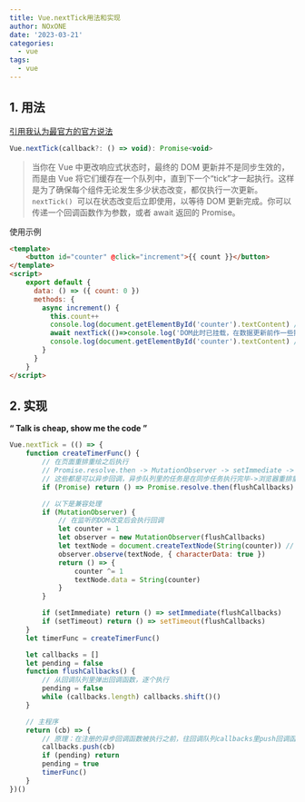 ```yaml
---
title: Vue.nextTick用法和实现
author: NOxONE
date: '2023-03-21'
categories:
  - vue
tags:
  - vue
---
```


## 1. 用法

[引用我认为最官方的官方说法](https://cn.vuejs.org/api/general.html#nexttick)

```js
Vue.nextTick(callback?: () => void): Promise<void>
```

> 当你在 Vue 中更改响应式状态时，最终的 DOM 更新并不是同步生效的，而是由 Vue 将它们缓存在一个队列中，直到下一个“tick”才一起执行。这样是为了确保每个组件无论发生多少状态改变，都仅执行一次更新。
> `nextTick()`  可以在状态改变后立即使用，以等待 DOM 更新完成。你可以传递一个回调函数作为参数，或者 await 返回的 Promise。

使用示例

```html
<template>
	<button id="counter" @click="increment">{{ count }}</button>
</template>
<script>
	export default {
	  data: () => ({ count: 0 })
	  methods: {
	    async increment() {
	      this.count++
	      console.log(document.getElementById('counter').textContent) // DOM还未更新 0
	      await nextTick(()=>console.log('DOM此时已挂载，在数据更新前作一些操作'))
	      console.log(document.getElementById('counter').textContent) // DOM已更新 1
	    }
	  }
	}
</script>
```

## 2. 实现

**“ Talk is cheap, show me the code ”**

```js
Vue.nextTick = (() => {
	function createTimerFunc() {
		// 在页面重排重绘之后执行
		// Promise.resolve.then -> MutationObserver -> setImmediate -> setTimeout
		// 这些都是可以异步回调，异步队列里的任务是在同步任务执行完毕->浏览器重排重绘 之后才执行
		if (Promise) return () => Promise.resolve.then(flushCallbacks) // 满足绝大多数浏览器

		// 以下是兼容处理
		if (MutationObserver) {
			// 在监听的DOM改变后会执行回调
			let counter = 1
			let observer = new MutationObserver(flushCallbacks)
			let textNode = document.createTextNode(String(counter)) // 创建监听的文本节点
			observer.observe(textNode, { characterData: true })
			return () => {
				counter ^= 1
				textNode.data = String(counter)
			}
		}

		if (setImmediate) return () => setImmediate(flushCallbacks)
		if (setTimeout) return () => setTimeout(flushCallbacks)
	}
	let timerFunc = createTimerFunc()

	let callbacks = []
	let pending = false
	function flushCallbacks() {
		// 从回调队列里弹出回调函数，逐个执行
		pending = false
		while (callbacks.length) callbacks.shift()()
	}

	// 主程序
	return (cb) => {
		// 原理：在注册的异步回调函数被执行之前，往回调队列callbacks里push回调函数
		callbacks.push(cb)
		if (pending) return
		pending = true
		timerFunc()
	}
})()
```
